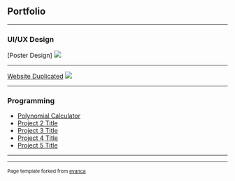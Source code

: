 ## Portfolio

---

### UI/UX Design 

[Poster Design]
<img src="Tabloid - 4.pdf"/>

---
[Website Duplicated](https://nw5wlf.axshare.com)
<img src="images/dummy_thumbnail.jpg?raw=true"/>

---

### Programming

- [Polynomial Calculator](http://example.com/)
- [Project 2 Title](http://example.com/)
- [Project 3 Title](http://example.com/)
- [Project 4 Title](http://example.com/)
- [Project 5 Title](http://example.com/)

---




---
<p style="font-size:11px">Page template forked from <a href="https://github.com/evanca/quick-portfolio">evanca</a></p>
<!-- Remove above link if you don't want to attibute -->
